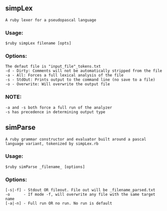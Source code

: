 simpLex
----------
    A ruby lexer for a pseudopascal language

### Usage:
    $ruby simpLex filename [opts]
### Options:
    The defaut file is "input_file"_tokens.txt
    -d - Dirty: Comments will not be automatically stripped from the file
    -a - All: Forces a full lexical analysis of the file
    -s - StdOut: Prints output to the command line (no save to a file)
    -o - Overwrite: Will overwrite the output file

### NOTE:
    -a and -s both force a full run of the analyzer
    -s has precedence in determining output type

simParse
----------
    A ruby grammar constructor and evaluator built around a pascal language variant, tokenized by simpLex.rb

### Usage:
    $ruby simParse _filename_ [options]
### Options:
    [-s|-f]	- Stdout OR fileout. File out will be _filename_parsed.txt
    -o		- If mode -f, will overwrite any file with the same target name
    [-a|-n]	- Full run OR no run. No run is default

